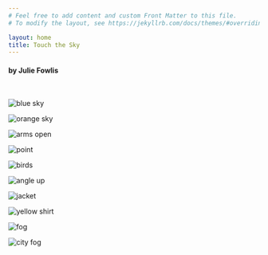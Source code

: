 ```yaml
---
# Feel free to add content and custom Front Matter to this file.
# To modify the layout, see https://jekyllrb.com/docs/themes/#overriding-theme-defaults

layout: home
title: Touch the Sky
---
```

#### by Julie Fowlis

<!-- <script>
    var audio = new Audio('../media/touch-the-sky.mp3');
    audio.play();
</script> -->

<!-- <audio
    controls
    style="margin: 0 auto; display: block;"
    src="../media/touch-the-sky.mp3">
</audio> -->

&nbsp;

![blue sky](/assets/images/blue_sky.jpg)

![orange sky](/assets/images/orange_sky.jpg)

![arms open](/assets/images/arms_open.jpg)

![point](/assets/images/point.jpg)

![birds](/assets/images/birds.jpg)

![angle up](/assets/images/angle_up.jpg)

![jacket](/assets/images/jacket.jpg)

![yellow shirt](/assets/images/yellow_shirt.jpg)

![fog](/assets/images/fog.jpg)

![city fog](/assets/images/city_fog.jpg)
